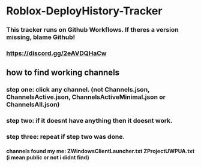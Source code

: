 # Roblox-DeployHistory-Tracker

### This tracker runs on Github Workflows. If theres a version missing, blame Github!  
### https://discord.gg/2eAVDQHaCw

## how to find working channels
### step one: click any channel. (not Channels.json, ChannelsActive.json, ChannelsActiveMinimal.json or ChannelsAll.json)
### step two: if it doesnt have anything then it doesnt work.
### step three: repeat if step two was done.
#### channels found my me: ZWindowsClientLauncher.txt ZProjectUWPUA.txt (i mean public or not i didnt find)
